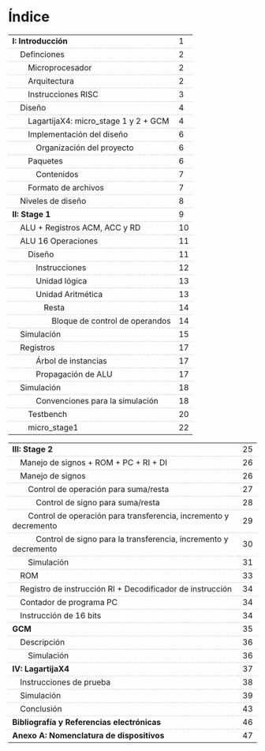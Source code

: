 # Índice
<style>
    td{border:0;border-bottom:1px #CCC dashed;}
</style>
<table>
    <tr><td style="font-weight:bold;">I: Introducción</td><td>1</td></tr>
    <tr><td style="text-indent:1em;">Definciones</td><td>2</td></tr>
    <tr><td style="text-indent:2em;">Microprocesador</td><td>2</td></tr>
    <tr><td style="text-indent:2em;">Arquitectura</td><td>2</td></tr>
    <tr><td style="text-indent:2em;">Instrucciones RISC</td><td>3</td></tr>
    <tr><td style="text-indent:1em;">Diseño</td><td>4</td></tr>
    <tr><td style="text-indent:2em;">LagartijaX4: micro_stage 1 y 2 + GCM</td><td>4</td></tr>
    <tr><td style="text-indent:2em;">Implementación del diseño</td><td>6</td></tr>
    <tr><td style="text-indent:3em;">Organización del proyecto</td><td>6</td></tr>
    <tr><td style="text-indent:2em;">Paquetes</td><td>6</td></tr>
    <tr><td style="text-indent:3em;">Contenidos</td><td>7</td></tr>
    <tr><td style="text-indent:2em;">Formato de archivos</td><td>7</td></tr>
    <tr><td style="text-indent:1em;">Niveles de diseño</td><td>8</td></tr>
    <tr><td style="font-weight:bold;">II: Stage 1</td><td>9</td></tr>
    <tr><td style="text-indent:1em;"> ALU + Registros ACM, ACC y RD</td><td>10</td></tr>
    <tr><td style="text-indent:1em;"> ALU 16 Operaciones</td><td>11</td></tr>
    <tr><td style="text-indent:2em;"> Diseño</td><td>11</td></tr>
    <tr><td style="text-indent:3em;"> Instrucciones</td><td>12</td></tr>
    <tr><td style="text-indent:3em;"> Unidad lógica</td><td>13</td></tr>
    <tr><td style="text-indent:3em;"> Unidad Aritmética</td><td>13</td></tr>
    <tr><td style="text-indent:4em;"> Resta</td><td>14</td></tr>
    <tr><td style="text-indent:5em;"> Bloque de control de operandos</td><td>14</td></tr>
    <tr><td style="text-indent:1em;"> Simulación</td><td>15</td></tr>
    <tr><td style="text-indent:1em;"> Registros</td><td>17</td></tr>
    <tr><td style="text-indent:3em;"> Árbol de instancias</td><td>17</td></tr>
    <tr><td style="text-indent:3em;"> Propagación de ALU</td><td>17</td></tr>
    <tr><td style="text-indent:1em;"> Simulación</td><td>18</td></tr>
    <tr><td style="text-indent:3em;"> Convenciones para la simulación</td><td>18</td></tr>
    <tr><td style="text-indent:2em;"> Testbench</td><td>20</td></tr>
    <tr><td style="text-indent:2em;"> micro_stage1</td><td>22</td></tr>
</table>

<div style="text-align:center;page-break-after: always; break-after: page;"></div>

<style>
    td{border:0;border-bottom:1px #CCC dashed;}
</style>
<table>
    <tr><td style="font-weight:bold;"> III: Stage 2</td><td>25</td></tr>
    <tr><td style="text-indent:1em;"> Manejo de signos + ROM + PC + RI + DI</td><td>26</td></tr>
    <tr><td style="text-indent:1em;"> Manejo de signos</td><td>26</td></tr>
    <tr><td style="text-indent:2em;"> Control de operación para suma/resta</td><td>27</td></tr>
    <tr><td style="text-indent:3em;"> Control de signo para suma/resta</td><td>28</td></tr>
    <tr><td style="text-indent:2em;"> Control de operación para transferencia, incremento y decremento</td><td>29</td></tr>
    <tr><td style="text-indent:3em;"> Control de signo para la transferencia, incremento y decremento</td><td>30</td></tr>
    <tr><td style="text-indent:2em;"> Simulación</td><td>31</td></tr>
    <tr><td style="text-indent:1em;"> ROM</td><td>33</td></tr>
    <tr><td style="text-indent:1em;"> Registro de instrucción RI + Decodificador de instrucción</td><td>34</td></tr>
    <tr><td style="text-indent:1em;"> Contador de programa PC</td><td>34</td></tr>
    <tr><td style="text-indent:1em;"> Instrucción de 16 bits</td><td>34</td></tr>
    <tr><td style="font-weight:bold;"> GCM</td><td>35</td></tr>
    <tr><td style="text-indent:1em;"> Descripción</td><td>36</td></tr>
    <tr><td style="text-indent:2em;"> Simulación</td><td>36</td></tr>
    <tr><td style="font-weight:bold;"> IV: LagartijaX4</td><td>37</td></tr>
    <tr><td style="text-indent:1em;"> Instrucciones de prueba</td><td>38</td></tr>
    <tr><td style="text-indent:1em;"> Simulación</td><td>39</td></tr>
    <tr><td style="text-indent:1em;"> Conclusión</td><td>43</td></tr>
    <tr><td style="font-weight:bold;"> Bibliografía y Referencias electrónicas</td><td>46</td></tr>
    <tr><td style="font-weight:bold;"> Anexo A: Nomenclatura de dispositivos</td><td>47</td></tr>
</table>
